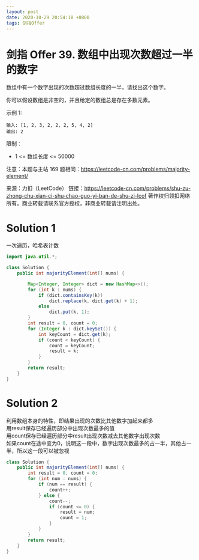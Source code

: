 ```yaml
---
layout: post
date: 2020-10-29 20:54:18 +0800
tags: 剑指Offer
---
```


# 剑指 Offer 39. 数组中出现次数超过一半的数字

数组中有一个数字出现的次数超过数组长度的一半，请找出这个数字。

你可以假设数组是非空的，并且给定的数组总是存在多数元素。

示例 1:
```
输入: [1, 2, 3, 2, 2, 2, 5, 4, 2]
输出: 2
```
限制：
+ 1 <= 数组长度 <= 50000

注意：本题与主站 169 题相同：https://leetcode-cn.com/problems/majority-element/

来源：力扣（LeetCode）
链接：https://leetcode-cn.com/problems/shu-zu-zhong-chu-xian-ci-shu-chao-guo-yi-ban-de-shu-zi-lcof
著作权归领扣网络所有。商业转载请联系官方授权，非商业转载请注明出处。

# Solution 1
一次遍历，哈希表计数  
``` java
import java.util.*;

class Solution {
    public int majorityElement(int[] nums) {

        Map<Integer, Integer> dict = new HashMap<>();
        for (int k : nums) {
            if (dict.containsKey(k))
                dict.replace(k, dict.get(k) + 1);
            else
                dict.put(k, 1);
        }
        int result = 0, count = 0;
        for (Integer k : dict.keySet()) {
            int keyCount = dict.get(k);
            if (count < keyCount) {
                count = keyCount;
                result = k;
            }
        }
        return result;
    }
}
```

# Solution 2
利用数组本身的特性，即结果出现的次数比其他数字加起来都多  
用result保存已经遍历部分中出现次数最多的值  
用count保存已经遍历部分中result出现次数减去其他数字出现次数  
如果count在途中变为0，说明这一段中，数字出现次数最多的占一半，其他占一半，所以这一段可以被忽视  
``` java
class Solution {
    public int majorityElement(int[] nums) {
        int result = 0, count = 0;
        for (int num : nums) {
            if (num == result) {
                count++;
            } else {
                count--;
                if (count <= 0) {
                    result = num;
                    count = 1;
                }
            }
        }
        return result;
    }
}
```